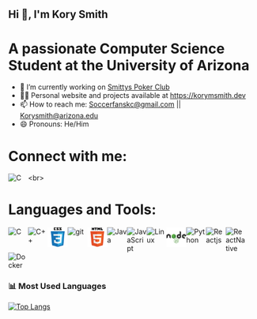 ## Hi 👋, I'm Kory Smith
# A passionate Computer Science Student at the University of Arizona

- 🔭 I’m currently working on [Smittys Poker Club]([url](https://poker.korymsmith.dev/login))
- 👨‍💻 Personal website and projects available at https://korymsmith.dev
- 📫 How to reach me: Soccerfanskc@gmail.com || Korysmith@arizona.edu
- 😄 Pronouns: He/Him

# Connect with me:

[<img align="left" alt="C" width="40px" src="https://raw.githubusercontent.com/rahuldkjain/github-profile-readme-generator/master/src/images/icons/Social/linked-in-alt.svg" />]([https://en.cppreference.com/w/c](https://www.linkedin.com/in/korymsmith/))
<br>
# Languages and Tools:

[<img align="left" alt="C" width="40px" src="https://cdn.jsdelivr.net/gh/devicons/devicon/icons/c/c-original.svg" />](https://www.cprogramming.com/)
[<img align="left" alt="C++" width="40px" src="https://cdn.jsdelivr.net/gh/devicons/devicon/icons/cplusplus/cplusplus-original.svg" />](https://www.w3schools.com/cpp/)
[<img align="left" alt="CSS" width="40px" src="https://raw.githubusercontent.com/devicons/devicon/master/icons/css3/css3-original-wordmark.svg" />](https://www.w3schools.com/css/)
[<img align="left" alt="git" width="40px" src="https://camo.githubusercontent.com/ff5301ef7472dbdf522b776167a8af8c326299fe8175e53f6b052bbcc04533e3/68747470733a2f2f7777772e766563746f726c6f676f2e7a6f6e652f6c6f676f732f6769742d73636d2f6769742d73636d2d69636f6e2e737667" />](https://git-scm.com/)
[<img align="left" alt="HTML5" width="40px" src="https://raw.githubusercontent.com/devicons/devicon/master/icons/html5/html5-original-wordmark.svg" />](https://www.w3.org/html/)
[<img align="left" alt="Java" width="40px" src="https://cdn.jsdelivr.net/gh/devicons/devicon/icons/java/java-original.svg" />](https://www.java.com/)
[<img align="left" alt="JavaScript" width="40px" src="https://cdn.jsdelivr.net/gh/devicons/devicon/icons/javascript/javascript-original.svg" />](https://developer.mozilla.org/en-US/docs/Web/JavaScript)
[<img align="left" alt="Linux" width="40px" src="https://cdn.jsdelivr.net/gh/devicons/devicon/icons/linux/linux-original.svg" />](https://www.linux.org/)
[<img align="left" alt="Node.js" width="40px" src="https://raw.githubusercontent.com/devicons/devicon/master/icons/nodejs/nodejs-original-wordmark.svg" />](https://nodejs.org/)
[<img align="left" alt="Python" width="40px" src="https://cdn.jsdelivr.net/gh/devicons/devicon/icons/python/python-original.svg" />](https://www.python.org/)
[<img align="left" alt="Reactjs" width="40px" src="https://cdn.jsdelivr.net/gh/devicons/devicon/icons/react/react-original.svg" />](https://reactjs.org/)
[<img align="left" alt="ReactNative" width="40px" src="https://camo.githubusercontent.com/44059541e82482d15a51d37935c0fb6b684a9b00226739491be20bbc72c3f59d/68747470733a2f2f72656163746e61746976652e6465762f696d672f6865616465725f6c6f676f2e737667" />](https://reactnative.dev/)
[<img align="left" alt="Docker" width="40px" src="https://blog.nashtechglobal.com/wp-content/uploads/2024/09/Docker.logo2_.png" />](https://www.docker.com/)

<br clear="left"/>

### 📊 Most Used Languages
[![Top Langs](https://github-readme-stats.vercel.app/api/top-langs/?username=Ksmith18skc&layout=compact&langs_count=8&theme=tokyonight)](https://github.com/anuraghazra/github-readme-stats)



<!--
**Ksmith18skc/Ksmith18skc** is a ✨ _special_ ✨ repository because its `README.md` (this file) appears on your GitHub profile.

Here are some ideas to get you started:

- 🔭 I’m currently working on [Smittys Poker Club]([url](https://poker.korymsmith.dev/login))
- 🌱 I’m currently learning ...
- 👯 I’m looking to collaborate on ...
- 🤔 I’m looking for help with ...
- 💬 Ask me about ...
- 📫 How to reach me: Soccerfanskc@gmail.com || Korysmith@arizona.edu
- 😄 Pronouns: He/Him
- ⚡ Fun fact: ...
-->
